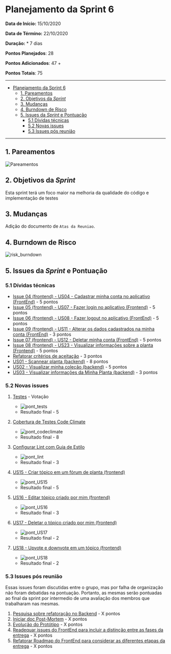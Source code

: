 # Planejamento da Sprint 6

**Data de Início:** 15/10/2020  

**Data de Término:** 22/10/2020

**Duração:** * 7 dias

**Pontos Planejados**: 28

**Pontos Adicionados**: 47 + 

**Pontos Totais**: 75

-------

- [Planejamento da Sprint 6](#planejamento-da-sprint-6)
  - [1. Pareamentos](#1-pareamentos)
  - [2. Objetivos da _Sprint_](#2-objetivos-da-sprint)
  - [3. Mudanças](#3-mudanças)
  - [4. Burndown de Risco](#4-burndown-de-risco)
  - [5. Issues da _Sprint_ e Pontuação](#5-issues-da-sprint-e-pontuação)
    - [5.1 Dívidas técnicas](#51-dívidas-técnicas)
    - [5.2 Novas issues](#52-novas-issues)
    - [5.3 Issues pós reunião](#53-issues-pós-reunião)

-------

## 1. Pareamentos

![Pareamentos](img/pairings.png)

## 2. Objetivos da _Sprint_

Esta sprint terá um foco maior na melhoria da qualidade do código e implementação de testes

## 3. Mudanças

Adição do documento de `Atas da Reuniao`.

## 4. Burndown de Risco

![risk_burndown](img/risk_burndown.jpg)

## 5. Issues da _Sprint_ e Pontuação

### 5.1 Dívidas técnicas

- [Issue 04 (frontend) - US04 - Cadastrar minha conta no aplicativo (FrontEnd)](https://github.com/fga-eps-mds/2020.1-Grupo2-FrontEnd/issues/4) - 5 pontos
- [Issue 05 (frontend) - US07 - Fazer login no aplicativo (Frontend)](https://github.com/fga-eps-mds/2020.1-Grupo2-FrontEnd/issues/5) - 5 pontos
- [Issue 06 (frontend) - US08 - Fazer logout no aplicativo (FrontEnd)](https://github.com/fga-eps-mds/2020.1-Grupo2-FrontEnd/issues/6) - 5 pontos
- [Issue 09 (frontend) - US11 - Alterar os dados cadastrados na minha conta (FrontEnd)](https://github.com/fga-eps-mds/2020.1-Grupo2-BackEnd/issues/9) - 3 pontos
- [Issue 07 (frontend) - US12 - Deletar minha conta (FrontEnd)](https://github.com/fga-eps-mds/2020.1-Grupo2-FrontEnd/issues/7) - 5 pontos
- [Issue 08 (frontend) - US23 - Visualizar informações sobre a planta (Frontend)](https://github.com/fga-eps-mds/2020.1-Grupo2-FrontEnd/issues/8) - 5 pontos
- [Refatorar critérios de aceitação](https://github.com/fga-eps-mds/2020.1-Grupo2-wiki/issues/96) - 3 pontos
- [US01 - Scannear planta (backend)](https://github.com/fga-eps-mds/2020.1-Grupo2-BackEnd/issues/83) - 8 pontos
- [US02 - Visualizar minha coleção (backend)](https://github.com/fga-eps-mds/2020.1-Grupo2-BackEnd/issues/84) - 5 pontos
- [US03 - Visualizar informações da Minha Planta (backend)](https://github.com/fga-eps-mds/2020.1-Grupo2-BackEnd/issues/85) - 3 pontos

### 5.2 Novas issues

1. [Testes](https://github.com/fga-eps-mds/2020.1-GaiaDex-BackEnd/issues/113) - Votação

    - ![pont_tests](img/pont_tests.png)
    - Resultado final - 5

2. [Cobertura de Testes Code Climate](https://github.com/fga-eps-mds/2020.1-GaiaDex-wiki/issues/100)

    - ![pont_codeclimate](img/pont_codeclimate.png)
    - Resultado final - 8

3. [Configurar Lint com Guia de Estilo](https://github.com/fga-eps-mds/2020.1-GaiaDex-FrontEnd/issues/101)

    - ![pont_lint](img/pont_lint.png)
    - Resultado final - 3

4. [US15 - Criar tópico em um fórum de planta (frontend)](https://github.com/fga-eps-mds/2020.1-GaiaDex-FrontEnd/issues/85)

    - ![pont_US15](img/pont_us15.png)
    - Resultado final - 5

5. [US16 - Editar tópico criado por mim (frontend)](https://github.com/fga-eps-mds/2020.1-GaiaDex-FrontEnd/issues/86)

    - ![pont_US16](img/pont_us16.png)
    - Resultado final - 3

6. [US17 - Deletar o tópico criado por mim (frontend)](https://github.com/fga-eps-mds/2020.1-GaiaDex-FrontEnd/issues/87)

    - ![pont_US17](img/pont_us17.png)
    - Resultado final - 2

7. [US18 - Upvote e downvote em um tópico (frontend)](https://github.com/fga-eps-mds/2020.1-GaiaDex-FrontEnd/issues/88)

    - ![pont_US18](img/pont_us18.png)
    - Resultado final - 2

### 5.3 Issues pós reunião

Essas issues foram discutidas entre o grupo, mas por falha de organização não foram debatidas na pontuação. Portanto, as mesmas serão pontuadas ao final da sprint por intermedio de uma avaliação dos membros que trabalharam nas mesmas.

1. [Pesquisa sobre refatoração no Backend](https://github.com/fga-eps-mds/2020.1-GaiaDex-wiki/issues/102) - X pontos
2. [Iniciar doc Post-Mortem](https://github.com/fga-eps-mds/2020.1-GaiaDex-wiki/issues/103) - X pontos
3. [Evolução do Protótipo](https://github.com/fga-eps-mds/2020.1-GaiaDex-wiki/issues/104) - X pontos
4. [Readequar issues do FrontEnd para incluir a distinção entre as fases da entrega](https://github.com/fga-eps-mds/2020.1-GaiaDex-wiki/issues/105) - X pontos
5. [Refatorar Roadmap do FrontEnd para considerar as diferentes etapas da entrega](https://github.com/fga-eps-mds/2020.1-GaiaDex-wiki/issues/106) - X pontos
